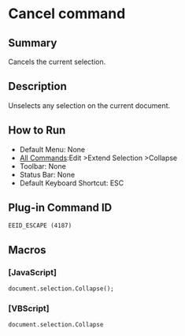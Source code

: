 # Cancel command

## Summary

Cancels the current selection.

## Description

Unselects any selection on the current document.

## How to Run

- Default Menu: None
- [All Commands](../tools/all_commands):Edit \>Extend Selection
\>Collapse
- Toolbar: None
- Status Bar: None
- Default Keyboard Shortcut: ESC

## Plug-in Command ID

```
EEID_ESCAPE (4187)```

## Macros

### \[JavaScript\]

```
document.selection.Collapse();
```

### \[VBScript\]

```
document.selection.Collapse
```
